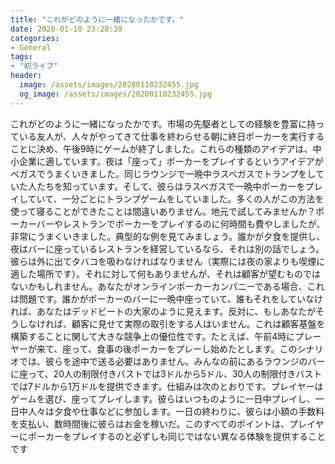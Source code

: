 ```yaml
---
title: "これがどのように一緒になったかです。"
date: 2020-01-10 23:28:39
categories:
- General
tags:
- "初ライブ"
header:
  image: /assets/images/20200110232455.jpg
  og_image: /assets/images/20200110232455.jpg
---
```


これがどのように一緒になったかです。市場の先駆者としての経験を豊富に持っている友人が、人々がやってきて仕事を終わらせる朝に終日ポーカーを実行することに決め、午後9時にゲームが終了しました。これらの種類のアイデアは、中小企業に適しています。夜は「座って」ポーカーをプレイするというアイデアがベガスでうまくいきました。同じラウンジで一晩中ラスベガスでトランプをしていた人たちを知っています。そして、彼らはラスベガスで一晩中ポーカーをプレイしていて、一分ごとにトランプゲームをしていました。多くの人がこの方法を使って寝ることができたことは間違いありません。地元で試してみませんか？ポーカーバーやレストランでポーカーをプレイするのに何時間も費やしましたが、非常にうまくいきました。典型的な例を見てみましょう。誰かが夕食を提供し、夜はバーに座っているレストランを経営しているなら、それは別の話でしょう。彼らは外に出てタバコを吸わなければなりません（実際には夜の家よりも喫煙に適した場所です）。それに対して何もありませんが、それは顧客が望むものではないかもしれません。あなたがオンラインポーカーカンパニーである場合、これは問題です。誰かがポーカーのバーに一晩中座っていて、誰もそれをしていなければ、あなたはデッドビートの大家のように見えます。反対に、もしあなたがそうしなければ、顧客に見せて実際の取引をする人はいません。これは顧客基盤を構築することに関して大きな競争上の優位性です。たとえば、午前4時にプレーヤーが来て、座って、食事の後ポーカーをプレーし始めたとします。このシナリオでは、彼らを途中で送る必要はありません。みんなの前にあるラウンジのバーに座って、20人の制限付きバストでは3ドルから5ドル、30人の制限付きバストでは7ドルから1万ドルを提供できます。仕組みは次のとおりです。プレイヤーはゲームを選び、座ってプレイします。彼らはいつものように一日中プレイし、一日中人々は夕食や仕事などに参加します。一日の終わりに、彼らは小額の手数料を支払い、数時間後に彼らはお金を稼いだ。このすべてのポイントは、プレイヤーにポーカーをプレイするのと必ずしも同じではない異なる体験を提供することです
